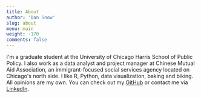 ```yaml
---
title: About
author: 'Dan Snow'
slug: about
menu: main
weight: -170
comments: false
---
```


I'm a graduate student at the University of Chicago Harris School of Public Policy. I also work as a data analyst and project manager at Chinese Mutual Aid Association, an immigrant-focused social services agency located on Chicago's north side. I like R, Python, data visualization, baking and biking. All opinions are my own. You can check out my [GitHub](http://www.github.com/dfsnow) or contact me via [LinkedIn](http://www.linkedin.com/in/dfsnow).
